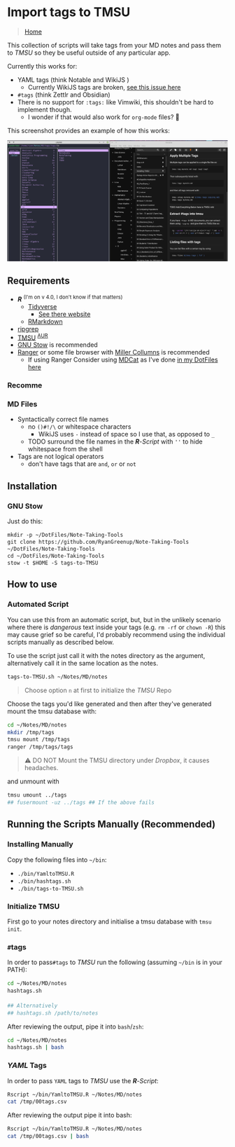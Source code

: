 # Import tags to TMSU

> [Home](../README.md)

This collection of scripts will take tags from your MD notes and pass them to *TMSU* so they be useful outside of any particular app.

Currently this works for:

* YAML tags (think Notable and WikiJS ) 
    * Currently WikiJS tags are broken, [see this issue here](https://github.com/Requarks/wiki/issues/1997)
* `#tags` (think Zettlr and Obsidian) 
* There is no support for `:tags:` like Vimwiki, this shouldn't be hard to implement though.
    * I wonder if that would also work for `org-mode` files? 🤔



This screenshot provides an example of how this works:

![](./media/TMSU-Script.png)

## Requirements

* **_R_** <sup>(I'm on v 4.0, I don't know if that matters)</sup>
  * [Tidyverse](https://cran.r-project.org/web/packages/tidyverse/index.html)
      * [See there website](https://www.tidyverse.org/)
  * [RMarkdown](https://cran.r-project.org/web/packages/rmarkdown/index.html)
* [ripgrep](https://github.com/BurntSushi/ripgrep)
* [TMSU](https://tmsu.org/) <sup> [AUR](https://aur.archlinux.org/packages/tmsu/) </sup>
* [GNU Stow](https://www.gnu.org/software/stow/) is recommended
* [Ranger](https://github.com/ranger/ranger) or some file browser with [Miller Collumns](https://en.wikipedia.org/wiki/Miller_columns) is recommended
    * If using Ranger Consider using [MDCat](https://docs.rs/mdcat/0.18.4/mdcat/) as I've done [in my DotFiles here](https://github.com/RyanGreenup/DotFiles/blob/master/NeoVim/.config/ranger/scope.sh)

### Recomme

### MD Files

* Syntactically correct file names
    * no `()#!/\` or whitespace characters
        * WikiJS uses `-` instead of space so I use that, as opposed to `_`
    * TODO surround the file names in the **_R_**-*Script* with `''` to hide whitespace from the shell
* Tags are not logical operators
    * don't have tags that are `and`, `or` or `not`

## Installation

### GNU Stow

Just do this:

```
mkdir -p ~/DotFiles/Note-Taking-Tools
git clone https://github.com/RyanGreenup/Note-Taking-Tools ~/DotFiles/Note-Taking-Tools
cd ~/DotFiles/Note-Taking-Tools
stow -t $HOME -S tags-to-TMSU
```


## How to use

### Automated Script

You can use this from an automatic script, but, but in the unlikely
scenario where there is *dangerous* text inside your tags (e.g. `rm -rf` or
`chown -R`) this may cause grief so be careful, I'd probably recommend
using the individual scripts manually as described below.

To use the script just call it with the notes directory as the argument,
alternatively call it in the same location as the notes.

```bash
tags-to-TMSU.sh ~/Notes/MD/notes
```
> Choose option `n` at first to initialize the *TMSU* Repo

Choose the tags you'd like generated and then after they've generated mount the tmsu database with:

```bash
cd ~/Notes/MD/notes
mkdir /tmp/tags
tmsu mount /tmp/tags
ranger /tmp/tags/tags
```
> :warning: DO NOT Mount the TMSU directory under *Dropbox*, it causes headaches.

and unmount with

```bash
tmsu umount ../tags
## fusermount -uz ../tags ## If the above fails
```

## Running the Scripts Manually (Recommended)

### Installing Manually

Copy the following files into `~/bin`:

* `./bin/YamltoTMSU.R`
* `./bin/hashtags.sh`
* `./bin/tags-to-TMSU.sh`

### Initialize TMSU

First go to your notes directory and initialise a tmsu database with `tmsu init`.

### `#`tags

In order to pass`#tags` to *TMSU* run the following (assuming `~/bin` is in your PATH):

```bash
cd ~/Notes/MD/notes
hashtags.sh

## Alternatively
## hashtags.sh /path/to/notes
```
After reviewing the output, pipe it into `bash`/`zsh`:

```bash
cd ~/Notes/MD/notes
hashtags.sh | bash
```

### *YAML* Tags

In order to pass `YAML` tags to *TMSU* use the **_R_**-*Script*:

```bash
Rscript ~/bin/YamltoTMSU.R ~/Notes/MD/notes
cat /tmp/00tags.csv
```

After reviewing the output pipe it into bash:

```bash
Rscript ~/bin/YamltoTMSU.R ~/Notes/MD/notes
cat /tmp/00tags.csv | bash
```



